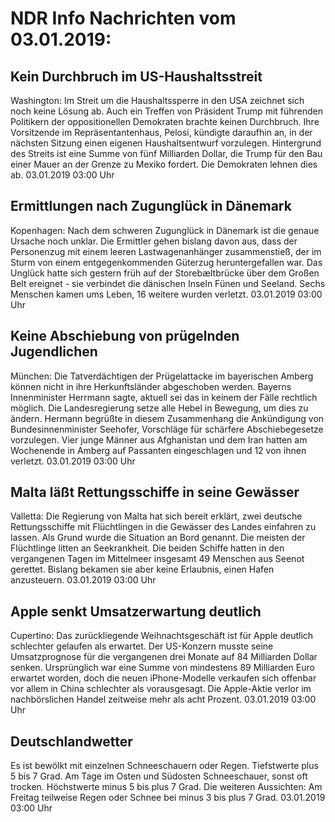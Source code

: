 # NDR Info Nachrichten vom 03.01.2019:


## Kein Durchbruch im US-Haushaltsstreit
Washington: Im Streit um die Haushaltssperre in den USA zeichnet sich noch keine Lösung ab. Auch ein Treffen von Präsident Trump mit führenden Politikern der oppositionellen Demokraten brachte keinen Durchbruch. Ihre Vorsitzende im Repräsentantenhaus, Pelosi, kündigte daraufhin an, in der nächsten Sitzung einen eigenen Haushaltsentwurf vorzulegen. Hintergrund des Streits ist eine Summe von fünf Milliarden Dollar, die Trump für den Bau einer Mauer an der Grenze zu Mexiko fordert. Die Demokraten lehnen dies ab. 03.01.2019 03:00 Uhr 

## Ermittlungen nach Zugunglück in Dänemark
Kopenhagen: Nach dem schweren Zugunglück in Dänemark ist die genaue Ursache noch unklar. Die Ermittler gehen bislang davon aus, dass der Personenzug mit einem leeren Lastwagenanhänger zusammenstieß, der im Sturm von einem entgegenkommenden Güterzug heruntergefallen war. Das Unglück hatte sich gestern früh auf der Storebæltbrücke über dem Großen Belt ereignet - sie verbindet die dänischen Inseln Fünen und Seeland. Sechs Menschen kamen ums Leben, 16 weitere wurden verletzt. 03.01.2019 03:00 Uhr 

## Keine Abschiebung von prügelnden Jugendlichen
München: Die Tatverdächtigen der Prügelattacke im bayerischen Amberg können nicht in ihre Herkunftsländer abgeschoben werden. Bayerns Innenminister Herrmann sagte, aktuell sei das in keinem der Fälle rechtlich möglich. Die Landesregierung setze alle Hebel in Bewegung, um dies zu ändern. Hermann begrüßte in diesem Zusammenhang die Ankündigung von Bundesinnenminister Seehofer, Vorschläge für schärfere Abschiebegesetze vorzulegen. Vier junge Männer aus Afghanistan und dem Iran hatten am Wochenende in Amberg auf Passanten eingeschlagen und 12 von ihnen verletzt. 03.01.2019 03:00 Uhr 

## Malta läßt Rettungsschiffe in seine Gewässer
Valletta: Die Regierung von Malta hat sich bereit erklärt, zwei deutsche Rettungsschiffe mit Flüchtlingen in die Gewässer des Landes einfahren zu lassen. Als Grund wurde die Situation an Bord genannt. Die meisten der Flüchtlinge litten an Seekrankheit. Die beiden Schiffe hatten in den vergangenen Tagen im Mittelmeer insgesamt 49 Menschen aus Seenot gerettet. Bislang bekamen sie aber keine Erlaubnis, einen Hafen anzusteuern. 03.01.2019 03:00 Uhr 

## Apple senkt Umsatzerwartung deutlich
Cupertino: Das zurückliegende Weihnachtsgeschäft ist für Apple deutlich schlechter gelaufen als erwartet. Der US-Konzern musste seine Umsatzprognose für die vergangenen drei Monate auf 84 Milliarden Dollar senken. Ursprünglich war eine Summe von mindestens 89 Milliarden Euro erwartet worden, doch die neuen iPhone-Modelle verkaufen sich offenbar vor allem in China schlechter als vorausgesagt. Die Apple-Aktie verlor im nachbörslichen Handel zeitweise mehr als acht Prozent. 03.01.2019 03:00 Uhr 

## Deutschlandwetter
Es ist bewölkt mit einzelnen Schneeschauern oder Regen. Tiefstwerte plus 5 bis 7 Grad. Am Tage im Osten und Südosten Schneeschauer, sonst oft trocken. Höchstwerte minus 5 bis plus 7 Grad. Die weiteren Aussichten: Am Freitag teilweise Regen oder Schnee bei minus 3 bis plus 7 Grad. 03.01.2019 03:00 Uhr 
